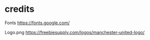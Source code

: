 # credits


Fonts https://fonts.google.com/

 Logo.png https://freebiesupply.com/logos/manchester-united-logo/